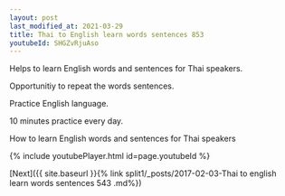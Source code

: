 ```yaml
---
layout: post
last_modified_at: 2021-03-29
title: Thai to English learn words sentences 853 
youtubeId: SHGZvRjuAso
---
```

 
 
Helps to learn English words and sentences for Thai speakers.

Opportunitiy to repeat the words sentences. 

Practice English language. 
 
10 minutes practice every day. 
 
How to learn English words and sentences for Thai speakers 
 
{% include youtubePlayer.html id=page.youtubeId %}
 
 
[Next]({{ site.baseurl }}{% link  split1/_posts/2017-02-03-Thai to english learn words sentences 543 .md%})
 
